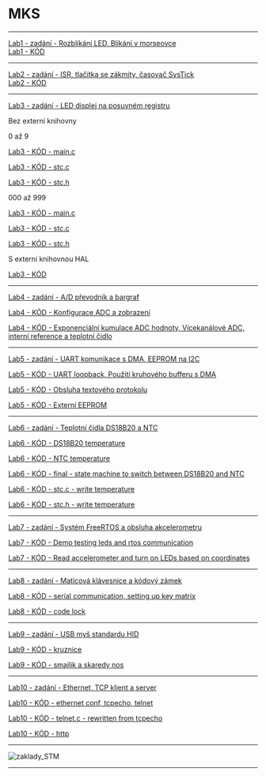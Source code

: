 # MKS
___

[Lab1 - zadání - Rozblikání LED, Blikání v morseovce ](https://github.com/KristynaPijackova/MKS/blob/main/Zadani/MKS_cv01.pdf)        
[Lab1 - KÓD](https://github.com/KristynaPijackova/MKS/blob/main/Lab1/Lab1/Src/main.c)
___

[Lab2 - zadání - ISR, tlačítka se zákmity, časovač SysTick](https://github.com/KristynaPijackova/MKS/blob/main/Zadani/MKS_cv02.pdf)     
[Lab2 - KÓD](https://github.com/KristynaPijackova/MKS/blob/main/Lab2/Src/main.c)
___

[Lab3 - zadání - LED displej na posuvném registru](https://github.com/KristynaPijackova/MKS/blob/main/Zadani/MKS_cv03.pdf)  

Bez externí knihovny

0 až 9

[Lab3 - KÓD - main.c](https://github.com/KristynaPijackova/MKS/blob/42c429b00eae968a2bf49cd4e8c475f02a1ec3fa/Lab3/Src/main.c)

[Lab3 - KÓD - stc.c](https://github.com/KristynaPijackova/MKS/blob/6fa2d8dabc4dc8e99e4b9c949904318774f6651d/Lab3/Src/stc.c)

[Lab3 - KÓD - stc.h](https://github.com/KristynaPijackova/MKS/blob/42c429b00eae968a2bf49cd4e8c475f02a1ec3fa/Lab3/Src/sct.h)

000 až 999

[Lab3 - KÓD - main.c](https://github.com/KristynaPijackova/MKS/blob/main/Lab2/Src/main.c)

[Lab3 - KÓD - stc.c](https://github.com/KristynaPijackova/MKS/blob/6fa2d8dabc4dc8e99e4b9c949904318774f6651d/Lab3/Src/stc.c)

[Lab3 - KÓD - stc.h](https://github.com/KristynaPijackova/MKS/blob/6fa2d8dabc4dc8e99e4b9c949904318774f6651d/Lab3/Src/sct.h)

S externí knihovnou HAL

[Lab3 - KÓD](https://github.com/KristynaPijackova/MKS/blob/main/Zadani/MKS_cv04.pdf)
___

[Lab4 - zadání - A/D převodník a bargraf ](https://github.com/KristynaPijackova/MKS/blob/main/Lab4/)    

[Lab4 - KÓD - Konfigurace ADC a zobrazení](https://github.com/KristynaPijackova/MKS/blob/4a6315745b04441d70fa616013d2575df6ab3022/Lab4/Core/Src/main.c)

[Lab4 - KÓD - Exponenciální kumulace ADC hodnoty, Vícekanálové ADC, interní reference a teplotní čidlo](https://github.com/KristynaPijackova/MKS/blob/main/Lab2/Src/main.c)
___

[Lab5 - zadání - UART komunikace s DMA, EEPROM na I2C](https://github.com/KristynaPijackova/MKS/blob/main/Zadani/MKS_cv05.pdf)       

[Lab5 - KÓD  - UART loopback, Použití kruhového bufferu s DMA](https://github.com/KristynaPijackova/MKS/blob/2a1f518a2dbcff9d8006db13cd58045717895b66/Lab5/Core/Src/main.c)

[Lab5 - KÓD - Obsluha textového protokolu](https://github.com/KristynaPijackova/MKS/blob/fb15ad651c29b7ab4ef59f03ecc4210dadd03c2f/Lab5/Core/Src/main.c)

[Lab5 - KÓD - Externí EEPROM](https://github.com/KristynaPijackova/MKS/blob/main/Lab2/Src/main.c)
___

[Lab6 - zadání - Teplotní čidla DS18B20 a NTC](https://github.com/KristynaPijackova/MKS/blob/main/Zadani/MKS_cv06.pdf) 

[Lab6 - KÓD -  DS18B20 temperature](https://github.com/KristynaPijackova/MKS/blob/ba80332a386112f42bc3b16980de71c9f84a25b6/Lab6/Core/Src/main.c)

[Lab6 - KÓD - NTC temperature](https://github.com/KristynaPijackova/MKS/blob/d80c3c70202c370057f44074edef70b23dedf5a6/Lab6/Core/Src/main.c)

[Lab6 - KÓD -  final - state machine to switch between DS18B20 and NTC](https://github.com/KristynaPijackova/MKS/blob/main/Lab6/Core/Src/main.c)

[Lab6 - KÓD - stc.c - write temperature](https://github.com/KristynaPijackova/MKS/blob/main/Lab6/Core/Src/stc.c)

[Lab6 - KÓD - stc.h - write temperature](https://github.com/KristynaPijackova/MKS/blob/main/Lab6/Core/Inc/sct.h)
___

[Lab7 - zadání - Systém FreeRTOS a obsluha akcelerometru](https://github.com/KristynaPijackova/MKS/blob/main/Zadani/MKS_cv07.pdf) 

[Lab7 - KÓD - Demo testing leds and rtos communication](https://github.com/KristynaPijackova/MKS/blob/3d0e36d444ed4a98aec82ac82da1c1ed5bb0c3de/Lab7/Core/Src/main.c)

[Lab7 - KÓD - Read accelerometer and turn on LEDs based on coordinates](https://github.com/KristynaPijackova/MKS/blob/main/Lab7/Core/Src/main.c)
___

[Lab8 - zadání - Maticová klávesnice a kódový zámek]((https://github.com/KristynaPijackova/MKS/blob/main/Zadani/MKS_cv08.pdf))        

[Lab8 - KÓD -  serial communication, setting up key matrix](https://github.com/KristynaPijackova/MKS/blob/ae17d6db8c34d1f6ec59af1fd10e47bf6061dfe5/Lab8/Core/Src/main.c)

[Lab8 - KÓD - code lock](https://github.com/KristynaPijackova/MKS/blob/main/Lab8/Core/Src/main.c)
___

[Lab9 - zadání - USB myš standardu HID]((https://github.com/KristynaPijackova/MKS/blob/main/Zadani/MKS_cv09.pdf)) 

[Lab9 - KÓD - kruznice](https://github.com/KristynaPijackova/MKS/blob/3c9c680c224de3a0c166a089f3a0253ba64485cd/Lab9/Core/Src/main.c_)

[Lab9 - KÓD - smajlik a skaredy nos](https://github.com/KristynaPijackova/MKS/blob/main/Lab9/Core/Src/main.c)
___

[Lab10 - zadání - Ethernet, TCP klient a server]((https://github.com/KristynaPijackova/MKS/blob/main/Zadani/MKS_cv010.pdf))        

[Lab10 - KÓD - ethernet conf, tcpecho, telnet](https://github.com/KristynaPijackova/MKS/blob/31094142d3c50e8ccdfcc3fe1ddd9d4574041282/Lab10/Core/Src/main.c)

[Lab10 - KÓD - telnet.c - rewritten from tcpecho](https://github.com/KristynaPijackova/MKS/blob/main/Lab10/Core/Src/telnet.c)

[Lab10 - KÓD - http](https://github.com/KristynaPijackova/MKS/blob/31094142d3c50e8ccdfcc3fe1ddd9d4574041282/Lab10/Core/Src/main.c)

___

![zaklady_STM](https://user-images.githubusercontent.com/49315845/144704959-013e303b-77f5-4c49-800a-0006b35e29df.png)

___
